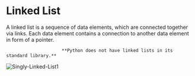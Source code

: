 # Linked List

A linked list is a sequence of data elements, which are connected together via links. Each data element contains a connection to another data element in form of a pointer.
           
                         **Python does not have linked lists in its standard library.**
            

![Singly-Linked-List1](https://user-images.githubusercontent.com/43029769/171999695-f1ba11b2-eb3c-40ab-badd-b5d309466a55.png)
